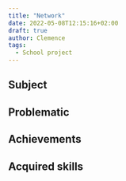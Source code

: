 ```yaml
---
title: "Network"
date: 2022-05-08T12:15:16+02:00
draft: true
author: Clemence
tags:
  - School project
---
```


## Subject

## Problematic

## Achievements

## Acquired skills